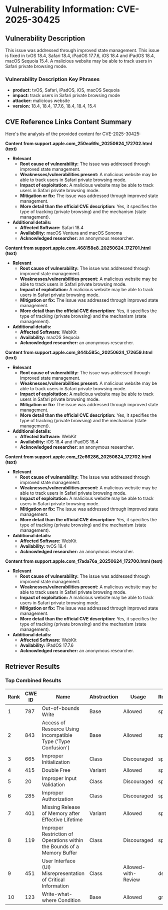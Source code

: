 # Vulnerability Information: CVE-2025-30425

## Vulnerability Description
This issue was addressed through improved state management. This issue is fixed in tvOS 18.4, Safari 18.4, iPadOS 17.7.6, iOS 18.4 and iPadOS 18.4, macOS Sequoia 15.4. A malicious website may be able to track users in Safari private browsing mode.

### Vulnerability Description Key Phrases
- **product:** tvOS, Safari, iPadOS, iOS, macOS Sequoia
- **impact:** track users in Safari private browsing mode
- **attacker:** malicious website
- **version:** 18.4, 18.4, 17.7.6, 18.4, 18.4, 15.4

## CVE Reference Links Content Summary
Here's the analysis of the provided content for CVE-2025-30425:

**Content from support.apple.com_250ea69c_20250624_172702.html (text)**

*   **Relevant**
    *   **Root cause of vulnerability:** The issue was addressed through improved state management.
    *   **Weaknesses/vulnerabilities present:** A malicious website may be able to track users in Safari private browsing mode.
    *   **Impact of exploitation:** A malicious website may be able to track users in Safari private browsing mode.
    *   **Mitigation or fix:** The issue was addressed through improved state management.
    *   **More detail than the official CVE description:** Yes, it specifies the type of tracking (private browsing) and the mechanism (state management).
*   **Additional details:**
    *   **Affected Software:** Safari 18.4
    *   **Availability:** macOS Ventura and macOS Sonoma
    *   **Acknowledged researcher:** an anonymous researcher.

**Content from support.apple.com_468158e8_20250624_172701.html (text)**

*   **Relevant**
    *   **Root cause of vulnerability:** The issue was addressed through improved state management.
    *   **Weaknesses/vulnerabilities present:** A malicious website may be able to track users in Safari private browsing mode.
    *   **Impact of exploitation:** A malicious website may be able to track users in Safari private browsing mode.
    *   **Mitigation or fix:** The issue was addressed through improved state management.
    *   **More detail than the official CVE description:** Yes, it specifies the type of tracking (private browsing) and the mechanism (state management).
*   **Additional details:**
    *   **Affected Software:** WebKit
    *   **Availability:** macOS Sequoia
    *   **Acknowledged researcher:** an anonymous researcher.

**Content from support.apple.com_844b585c_20250624_172659.html (text)**

*   **Relevant**
    *   **Root cause of vulnerability:** The issue was addressed through improved state management.
    *   **Weaknesses/vulnerabilities present:** A malicious website may be able to track users in Safari private browsing mode.
    *   **Impact of exploitation:** A malicious website may be able to track users in Safari private browsing mode.
    *   **Mitigation or fix:** The issue was addressed through improved state management.
    *   **More detail than the official CVE description:** Yes, it specifies the type of tracking (private browsing) and the mechanism (state management).
*   **Additional details:**
    *   **Affected Software:** WebKit
    *   **Availability:** iOS 18.4 and iPadOS 18.4
    *   **Acknowledged researcher:** an anonymous researcher.

**Content from support.apple.com_f2e66286_20250624_172702.html (text)**

*   **Relevant**
    *   **Root cause of vulnerability:** The issue was addressed through improved state management.
    *   **Weaknesses/vulnerabilities present:** A malicious website may be able to track users in Safari private browsing mode.
    *   **Impact of exploitation:** A malicious website may be able to track users in Safari private browsing mode.
    *   **Mitigation or fix:** The issue was addressed through improved state management.
    *   **More detail than the official CVE description:** Yes, it specifies the type of tracking (private browsing) and the mechanism (state management).
*   **Additional details:**
    *   **Affected Software:** WebKit
    *   **Availability:** tvOS 18.4
    *   **Acknowledged researcher:** an anonymous researcher.

**Content from support.apple.com_f7ada76a_20250624_172700.html (text)**

*   **Relevant**
    *   **Root cause of vulnerability:** The issue was addressed through improved state management.
    *   **Weaknesses/vulnerabilities present:** A malicious website may be able to track users in Safari private browsing mode.
    *   **Impact of exploitation:** A malicious website may be able to track users in Safari private browsing mode.
    *   **Mitigation or fix:** The issue was addressed through improved state management.
    *   **More detail than the official CVE description:** Yes, it specifies the type of tracking (private browsing) and the mechanism (state management).
*   **Additional details:**
    *   **Affected Software:** WebKit
    *   **Availability:** iPadOS 17.7.6
    *   **Acknowledged researcher:** an anonymous researcher.

## Retriever Results

### Top Combined Results

| Rank | CWE ID | Name | Abstraction | Usage  | Retrievers | Individual Scores |
|------|--------|------|-------------|-------|------------|-------------------|
| 1 | 787 | Out-of-bounds Write | Base | Allowed | sparse | 0.107 |
| 2 | 843 | Access of Resource Using Incompatible Type ('Type Confusion') | Base | Allowed | sparse | 0.101 |
| 3 | 665 | Improper Initialization | Class | Discouraged | sparse | 0.093 |
| 4 | 415 | Double Free | Variant | Allowed | sparse | 0.091 |
| 5 | 20 | Improper Input Validation | Class | Discouraged | sparse | 0.090 |
| 6 | 285 | Improper Authorization | Class | Discouraged | sparse | 0.088 |
| 7 | 401 | Missing Release of Memory after Effective Lifetime | Variant | Allowed | sparse | 0.086 |
| 8 | 119 | Improper Restriction of Operations within the Bounds of a Memory Buffer | Class | Discouraged | sparse | 0.082 |
| 9 | 451 | User Interface (UI) Misrepresentation of Critical Information | Class | Allowed-with-Review | dense | 0.464 |
| 10 | 123 | Write-what-where Condition | Base | Allowed | graph | 0.003 |

